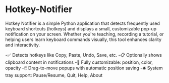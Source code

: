 # Hotkey-Notifier
Hotkey Notifier is a simple Python application that detects frequently used keyboard shortcuts (hotkeys) and displays a small, customizable pop-up notification on your screen. Whether you're teaching, recording a tutorial, or helping users learn keyboard commands visually, this tool enhances clarity and interactivity.

-✅ Detects hotkeys like Copy, Paste, Undo, Save, etc.
-📋 Optionally shows clipboard content in notifications
-🎨 Fully customizable: position, color, opacity
-🖱️ Drag-to-move popups with automatic position saving
-🛎️ System tray support: Pause/Resume, Quit, Help, About
